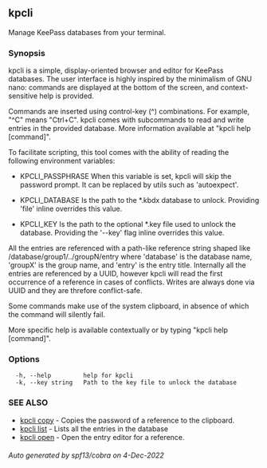 ## kpcli

Manage KeePass databases from your terminal.

### Synopsis

kpcli is a simple, display-oriented browser and editor for KeePass databases. The user interface is highly inspired by the minimalism of GNU nano: commands are displayed at the bottom of the screen, and context-sensitive help is provided.

Commands are inserted using control-key (^) combinations. For example, "^C" means "Ctrl+C". kpcli comes with subcommands to read and write entries in the provided database. More information available at "kpcli help [command]". 

To facilitate scripting, this tool comes with the ability of reading the following environment variables:

  - KPCLI_PASSPHRASE 
    When this variable is set, kpcli will skip the password prompt. It can be replaced by utils such as 'autoexpect'.

  - KPCLI_DATABASE
    Is the path to the *.kbdx database to unlock. Providing 'file' inline overrides this value.

  - KPCLI_KEY
    Is the path to the optional *.key file used to unlock the database. Providing the '--key' flag inline overrides this value.

All the entries are referenced with a path-like reference string shaped like /database/group1/../groupN/entry where 'database' is the database name, 'groupX' is the group name, and 'entry' is the entry title. Internally all the entries are referenced by a UUID, however kpcli will read the first occurrence of a reference in cases of conflicts. Writes are always done via UUID and they are threfore conflict-safe.
    
Some commands make use of the system clipboard, in absence of which the command will silently fail.

More specific help is available contextually or by typing "kpcli help [command]".

### Options

```
  -h, --help         help for kpcli
  -k, --key string   Path to the key file to unlock the database
```

### SEE ALSO

* [kpcli copy](kpcli_copy.md)	 - Copies the password of a reference to the clipboard.
* [kpcli list](kpcli_list.md)	 - Lists all the entries in the database
* [kpcli open](kpcli_open.md)	 - Open the entry editor for a reference.

###### Auto generated by spf13/cobra on 4-Dec-2022
